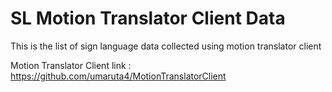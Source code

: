 # SL Motion Translator Client Data

This is the list of sign language data collected using motion translator client

Motion Translator Client link : https://github.com/umaruta4/MotionTranslatorClient
